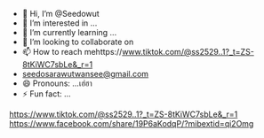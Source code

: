 - 👋 Hi, I’m @Seedowut
- 👀 I’m interested in ...
- 🌱 I’m currently learning ...
- 💞️ I’m looking to collaborate on 
- 📫 How to reach mehttps://www.tiktok.com/@ss2529..1?_t=ZS-8tKiWC7sbLe&_r=1
- seedosarawutwansee@gmail.com
- 😄 Pronouns: ...เฮ่ฮา
- ⚡ Fun fact: ...

<!---
Seedowut/Seedowut is a ✨ special ✨ repository because its `README.md` (this file) appears on your GitHub profile.
You can click the Preview link to take a look at your changes.
--->
https://www.tiktok.com/@ss2529..1?_t=ZS-8tKiWC7sbLe&_r=1
https://www.facebook.com/share/19P6aKodqP/?mibextid=qi2Omg
